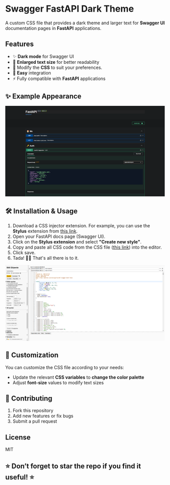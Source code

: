 # Swagger FastAPI Dark Theme

A custom CSS file that provides a dark theme and larger text for **Swagger UI** documentation pages in **FastAPI** applications.

## Features

- ✨ **Dark mode** for Swagger UI
- 📱 **Enlarged text size** for better readability
- 🎨 Modify the **CSS** to suit your preferences.
- 🚀 **Easy** integration
- ⚡ Fully compatible with **FastAPI** applications

## ✨ Example Appearance

![Swagger Dark Theme](/screenshoots/purple-dark-theme-docs.png)


## 🛠️ Installation & Usage
1. Download a CSS injector extension. For example, you can use the **Stylus** extension from [this link](https://chromewebstore.google.com/detail/stylus/clngdbkpkpeebahjckkjfobafhncgmne).
2. Open your FastAPI docs page (Swagger UI).
3. Click on the **Stylus extension** and select **"Create new style"**.
4. Copy and paste all CSS code from the CSS file ([this link](https://raw.githubusercontent.com/emrecpp/swagger-fastapi-dark-theme/refs/heads/main/purple-dark-theme.css)) into the editor.
5. Click save.
6. Tada! 🎉🥳 That's all there is to it.

![Stylus Setup](/screenshoots/stylus-setup.png)



## 🎨 Customization

You can customize the CSS file according to your needs:

- Update the relevant **CSS variables** to **change the color palette**
- Adjust **font-size** values to modify text sizes

## 🤝 Contributing

1. Fork this repository
2. Add new features or fix bugs
3. Submit a pull request

## License
MIT


## ⭐ **Don’t forget to star the repo if you find it useful!** ⭐
